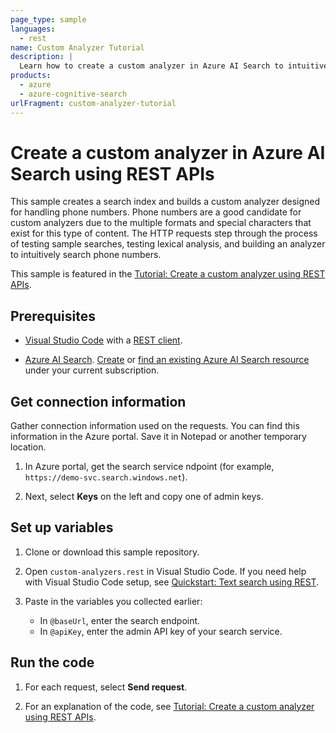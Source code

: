 ```yaml
---
page_type: sample
languages:
  - rest
name: Custom Analyzer Tutorial
description: |
  Learn how to create a custom analyzer in Azure AI Search to intuitively search across phone numbers or other content.
products:
  - azure
  - azure-cognitive-search
urlFragment: custom-analyzer-tutorial
---
```


# Create a custom analyzer in Azure AI Search using REST APIs

This sample creates a search index and builds a custom analyzer designed for handling phone numbers. Phone numbers are a good candidate for custom analyzers due to the multiple formats and special characters that exist for this type of content. The HTTP requests step through the process of testing sample searches, testing lexical analysis, and building an analyzer to intuitively search phone numbers.

This sample is featured in the [Tutorial: Create a custom analyzer using REST APIs](https://learn.microsoft.com/azure/search/tutorial-create-custom-analyzer).

## Prerequisites

+ [Visual Studio Code](https://code.visualstudio.com/download) with a [REST client](https://marketplace.visualstudio.com/items?itemName=humao.rest-client).

+ [Azure AI Search](https://learn.microsoft.com/azure/search/). [Create](https://learn.microsoft.com//azure/search/search-create-service-portal) or [find an existing Azure AI Search resource](https://portal.azure.com/#blade/HubsExtension/BrowseResourceBlade/resourceType/Microsoft.Search%2FsearchServices) under your current subscription.

## Get connection information

Gather connection information used on the requests. You can find this information in the Azure portal. Save it in Notepad or another temporary location.

1. In Azure portal, get the search service ndpoint (for example, `https://demo-svc.search.windows.net`). 

1. Next, select **Keys** on the left and copy one of admin keys.

## Set up variables

1. Clone or download this sample repository.

1. Open `custom-analyzers.rest` in Visual Studio Code. If you need help with Visual Studio Code setup, see [Quickstart: Text search using REST](https://learn.microsoft.com/azure/search/search-get-started-rest).

1. Paste in the variables you collected earlier:

   + In `@baseUrl`, enter the search endpoint.
   + In `@apiKey`, enter the admin API key of your search service.

## Run the code

1. For each request, select **Send request**. 

1. For an explanation of the code, see [Tutorial: Create a custom analyzer using REST APIs](https://learn.microsoft.com/azure/search/tutorial-create-custom-analyzer).
